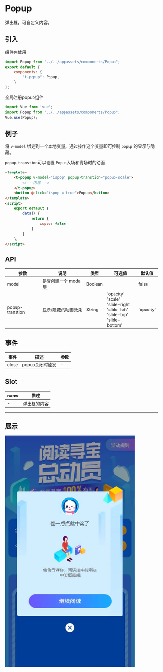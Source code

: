 # Popup

弹出框，可自定义内容。

## 引入

组件内使用

```javascript
import Popup from "../../appassets/components/Popup";
export default {
    components: {
        "t-popup": Popup,
    }
};
```

全局注册popup组件

```javascript
import Vue from 'vue';
import Popup from "../../appassets/components/Popup";
Vue.use(Popup);
```

## 例子

将 `v-model` 绑定到一个本地变量，通过操作这个变量即可控制 `popup` 的显示与隐藏。

`popup-transtion`可以设置 `Popup`入场和离场时的动画

```html
<template>
    <t-popup v-model="ispop" popup-transtion="popup-scale">
        <!-- 内容 -->
    </t-popup>
  	<button @click="ispop = true">Popup</button>
</template>
<script>
    export default {
        data() {
            return {
                ispop: false
            }
        }
    };
</script>

```

## API

| 参数              | 说明             | 类型      | 可选值                                      | 默认值       |
| --------------- | -------------- | ------- | ---------------------------------------- | --------- |
| model           | 是否创建一个 modal 层 | Boolean |                                          | false     |
| popup-transtion | 显示/隐藏的动画效果     | String  | 'opacity'<br>'scale'<br>'slide-right'<br>'slide-left'<br>'slide-top'<br>'slide-bottom' | 'opacity' |

## 事件

| 事件    | 描述         | 参数   |
| ----- | ---------- | ---- |
| close | popup关闭时触发 | -    |

## Slot

| name | 描述     |
| ---- | ------ |
| -    | 弹出框的内容 |

---

## 展示

![popup](../../assets/img/component/popup/popup.png)